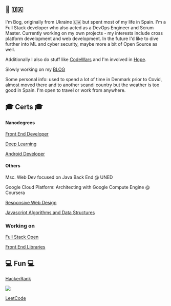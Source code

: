 ## 👋 🇺🇦
I'm Bog, originally from Ukraine 🇺🇦 but spent most of my life in Spain. I'm a Full Stack developer who also acted as a DevOps Engineer and Scrum Master. Currently working on my own projects - my interests include cross platform development and web development. In the future I'd like to dive further into ML and cyber security, maybe more a bit of Open Source as well.  

Additionally I also do stuff like [CodeWars](https://www.codewars.com/users/bgdnvk) and I'm involved in [Hope](http://proyectohope.centromedicodespierta.es/).

Slowly working on my [BLOG](https://bognov.tech/)

Some personal info: used to spend a lot of time in Denmark prior to Covid, almost moved there and to another scandi country but the weather is too good in Spain. I'm open to travel or work from anywhere.
## 🎓 Certs 🎓
#### Nanodegrees
[Front End Developer](https://confirm.udacity.com/6V3TCRCC)

[Deep Learning](https://confirm.udacity.com/JYDXSXTQ) 

[Android Developer](https://confirm.udacity.com/RA9QAPDU) 

#### Others
Msc. Web Dev focused on Java Back End @ UNED

Google Cloud Platform: Architecting with Google Compute Engine @ Coursera

[Responsive Web Design](https://www.freecodecamp.org/certification/bgdnvk/responsive-web-design) 

[Javascript Algorithms and Data Structures](https://www.freecodecamp.org/certification/bgdnvk/javascript-algorithms-and-data-structures) 

### Working on

[Full Stack Open](https://fullstackopen.com/en/) 

[Front End Libraries](https://www.freecodecamp.org/learn/front-end-libraries/) 


## 💻 Fun 💻
[HackerRank](https://www.hackerrank.com/bnovykov)

<a>
 <img align="center" src="https://www.codewars.com/users/bgdnvk/badges/large" />
</a>

[LeetCode](https://leetcode.com/bgdnvk/)


<!--
**bgdnvk/bgdnvk** is a ✨ _special_ ✨ repository because its `README.md` (this file) appears on your GitHub profile.

Here are some ideas to get you started:

- 🔭 I’m currently working on ...
- 🌱 I’m currently learning ...
- 👯 I’m looking to collaborate on ...
- 🤔 I’m looking for help with ...
- 💬 Ask me about ...
- 📫 How to reach me: ...
- 😄 Pronouns: ...
- ⚡ Fun fact: ...
-->
